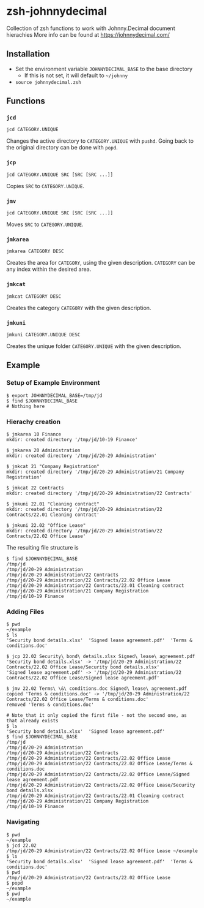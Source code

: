 # zsh-johnnydecimal

Collection of zsh functions to work with Johnny.Decimal document hierachies
More info can be found at https://johnnydecimal.com/


## Installation

  * Set the environment variable `JOHNNYDECIMAL_BASE` to the base directory
	* If this is not set, it will default to `~/johnny`
  * `source johnnydecimal.zsh`

## Functions

### `jcd`

```
jcd CATEGORY.UNIQUE
```

Changes the active directory to `CATEGORY.UNIQUE` with `pushd`.
Going back to the original directory can be done with `popd`.

### `jcp`

```
jcd CATEGORY.UNIQUE SRC [SRC [SRC ...]]
```

Copies `SRC` to `CATEGORY.UNIQUE`.

### `jmv`

```
jcd CATEGORY.UNIQUE SRC [SRC [SRC ...]]
```

Moves `SRC` to `CATEGORY.UNIQUE`.

### `jmkarea`

```
jmkarea CATEGORY DESC
```

Creates the area for `CATEGORY`, using the given description.
`CATEGORY` can be any index within the desired area.

### `jmkcat`

```
jmkcat CATEGORY DESC
```

Creates the category `CATEGORY` with the given description.

### `jmkuni`

``` shell
jmkuni CATEGORY.UNIQUE DESC
```

Creates the unique folder `CATEGORY.UNIQUE` with the given description.


## Example

### Setup of Example Environment
``` shell
$ export JOHNNYDECIMAL_BASE=/tmp/jd
$ find $JOHNNYDECIMAL_BASE
# Nothing here
```

### Hierachy creation

``` shell
$ jmkarea 10 Finance
mkdir: created directory '/tmp/jd/10-19 Finance'

$ jmkarea 20 Administration
mkdir: created directory '/tmp/jd/20-29 Administration'

$ jmkcat 21 "Company Registration"
mkdir: created directory '/tmp/jd/20-29 Administration/21 Company Registration'

$ jmkcat 22 Contracts
mkdir: created directory '/tmp/jd/20-29 Administration/22 Contracts'

$ jmkuni 22.01 "Cleaning contract"
mkdir: created directory '/tmp/jd/20-29 Administration/22 Contracts/22.01 Cleaning contract'

$ jmkuni 22.02 "Office Lease"
mkdir: created directory '/tmp/jd/20-29 Administration/22 Contracts/22.02 Office Lease'

```

The resulting file structure is

``` shell
$ find $JOHNNYDECIMAL_BASE
/tmp/jd
/tmp/jd/20-29 Administration
/tmp/jd/20-29 Administration/22 Contracts
/tmp/jd/20-29 Administration/22 Contracts/22.02 Office Lease
/tmp/jd/20-29 Administration/22 Contracts/22.01 Cleaning contract
/tmp/jd/20-29 Administration/21 Company Registration
/tmp/jd/10-19 Finance
```

### Adding Files

``` shell
$ pwd
~/example
$ ls
'Security bond details.xlsx'  'Signed lease agreement.pdf'  'Terms & conditions.doc'

$ jcp 22.02 Security\ bond\ details.xlsx Signed\ lease\ agreement.pdf
'Security bond details.xlsx' -> '/tmp/jd/20-29 Administration/22 Contracts/22.02 Office Lease/Security bond details.xlsx'
'Signed lease agreement.pdf' -> '/tmp/jd/20-29 Administration/22 Contracts/22.02 Office Lease/Signed lease agreement.pdf'

$ jmv 22.02 Terms\ \&\ conditions.doc Signed\ lease\ agreement.pdf
copied 'Terms & conditions.doc' -> '/tmp/jd/20-29 Administration/22 Contracts/22.02 Office Lease/Terms & conditions.doc'
removed 'Terms & conditions.doc'

# Note that it only copied the first file - not the second one, as that already exists
$ ls
'Security bond details.xlsx'  'Signed lease agreement.pdf'
$ find $JOHNNYDECIMAL_BASE
/tmp/jd
/tmp/jd/20-29 Administration
/tmp/jd/20-29 Administration/22 Contracts
/tmp/jd/20-29 Administration/22 Contracts/22.02 Office Lease
/tmp/jd/20-29 Administration/22 Contracts/22.02 Office Lease/Terms & conditions.doc
/tmp/jd/20-29 Administration/22 Contracts/22.02 Office Lease/Signed lease agreement.pdf
/tmp/jd/20-29 Administration/22 Contracts/22.02 Office Lease/Security bond details.xlsx
/tmp/jd/20-29 Administration/22 Contracts/22.01 Cleaning contract
/tmp/jd/20-29 Administration/21 Company Registration
/tmp/jd/10-19 Finance
```

### Navigating

``` shell
$ pwd
~/example
$ jcd 22.02
/tmp/jd/20-29 Administration/22 Contracts/22.02 Office Lease ~/example
$ ls
'Security bond details.xlsx'  'Signed lease agreement.pdf'  'Terms & conditions.doc'
$ pwd
/tmp/jd/20-29 Administration/22 Contracts/22.02 Office Lease
$ popd
~/example
$ pwd
~/example
```
